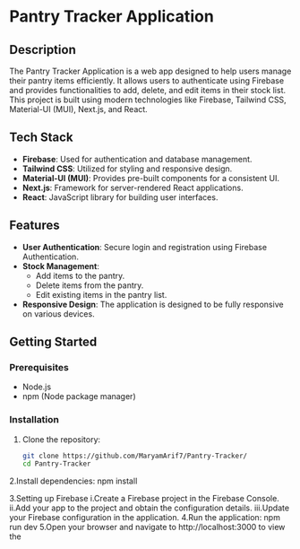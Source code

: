 # Pantry Tracker Application


## Description

The Pantry Tracker Application is a web app designed to help users manage their pantry items efficiently. It allows users to authenticate using Firebase and provides functionalities to add, delete, and edit items in their stock list. This project is built using modern technologies like Firebase, Tailwind CSS, Material-UI (MUI), Next.js, and React.

## Tech Stack

- **Firebase**: Used for authentication and database management.
- **Tailwind CSS**: Utilized for styling and responsive design.
- **Material-UI (MUI)**: Provides pre-built components for a consistent UI.
- **Next.js**: Framework for server-rendered React applications.
- **React**: JavaScript library for building user interfaces.

## Features

- **User Authentication**: Secure login and registration using Firebase Authentication.
- **Stock Management**:
  - Add items to the pantry.
  - Delete items from the pantry.
  - Edit existing items in the pantry list.
- **Responsive Design**: The application is designed to be fully responsive on various devices.

## Getting Started

### Prerequisites

- Node.js
- npm (Node package manager)

### Installation

1. Clone the repository:
   ```bash
   git clone https://github.com/MaryamArif7/Pantry-Tracker/
   cd Pantry-Tracker
2.Install dependencies:
npm install

3.Setting up Firebase
i.Create a Firebase project in the Firebase Console.
ii.Add your app to the project and obtain the configuration details.
iii.Update your Firebase configuration in the application.
4.Run the application:
npm run dev
5.Open your browser and navigate to http://localhost:3000 to view the
